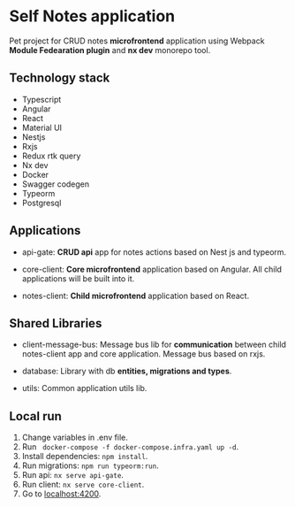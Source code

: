 # Self Notes application

Pet project for CRUD notes **microfrontend** application using Webpack **Module Fedearation plugin** and **nx dev** monorepo tool.

## Technology stack

- Typescript
- Angular
- React
- Material UI
- Nestjs
- Rxjs
- Redux rtk query
- Nx dev
- Docker
- Swagger codegen
- Typeorm
- Postgresql

## Applications

- api-gate:
  **CRUD api** app for notes actions based on Nest js and typeorm.

- core-client:
  **Core microfrontend** application based on Angular. All child applications will be built into it.

- notes-client:
  **Child microfrontend** application based on React.

## Shared Libraries

- client-message-bus:
  Message bus lib for **communication** between child notes-client app and core application. Message bus based on rxjs.

- database:
  Library with db **entities, migrations and types**.

- utils:
  Common application utils lib.

## Local run

1. Change variables in .env file.
2. Run ` docker-compose -f docker-compose.infra.yaml up -d`.
3. Install dependencies: `npm install`.
4. Run migrations: `npm run typeorm:run`.
5. Run api: `nx serve api-gate`.
6. Run client: `nx serve core-client`.
7. Go to [localhost:4200](http://localhost:4200).
